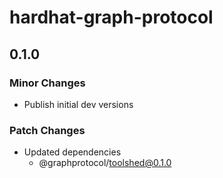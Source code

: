 # hardhat-graph-protocol

## 0.1.0

### Minor Changes

- Publish initial dev versions

### Patch Changes

- Updated dependencies
  - @graphprotocol/toolshed@0.1.0
